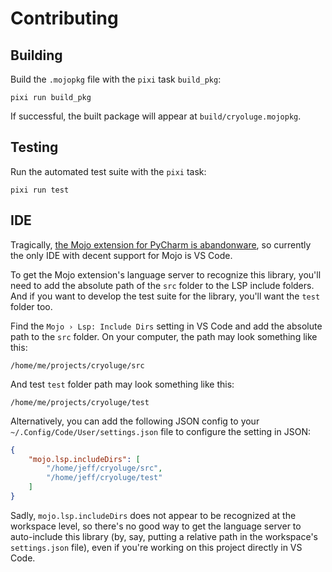 
# Contributing

## Building

Build the `.mojopkg` file with the `pixi` task `build_pkg`:
```shell
pixi run build_pkg
```
If successful, the built package will appear at `build/cryoluge.mojopkg`.


## Testing

Run the automated test suite with the `pixi` task:
```shell
pixi run test
```


## IDE

Tragically, [the Mojo extension for PyCharm is abandonware](https://youtrack.jetbrains.com/issue/PY-60990/Mojo-support#focus=Comments-27-12561127.0-0),
so currently the only IDE with decent support for Mojo is VS Code.

To get the Mojo extension's language server to recognize this library,
you'll need to add the absolute path of the `src` folder to the LSP include folders.
And if you want to develop the test suite for the library, you'll want the `test` folder too.

Find the `Mojo › Lsp: Include Dirs` setting in VS Code and add the absolute path to the `src` folder.
On your computer, the path may look something like this:
```
/home/me/projects/cryoluge/src
```
And test `test` folder path may look something like this:
```
/home/me/projects/cryoluge/test
```

Alternatively, you can add the following JSON config to your `~/.Config/Code/User/settings.json` file to configure the setting in JSON:
```json
{
    "mojo.lsp.includeDirs": [
        "/home/jeff/cryoluge/src", 
        "/home/jeff/cryoluge/test"
    ]
}
```

Sadly, `mojo.lsp.includeDirs` does not appear to be recognized at the workspace level,
so there's no good way to get the language server to auto-include this library
(by, say, putting a relative path in the workspace's `settings.json` file),
even if you're working on this project directly in VS Code.

